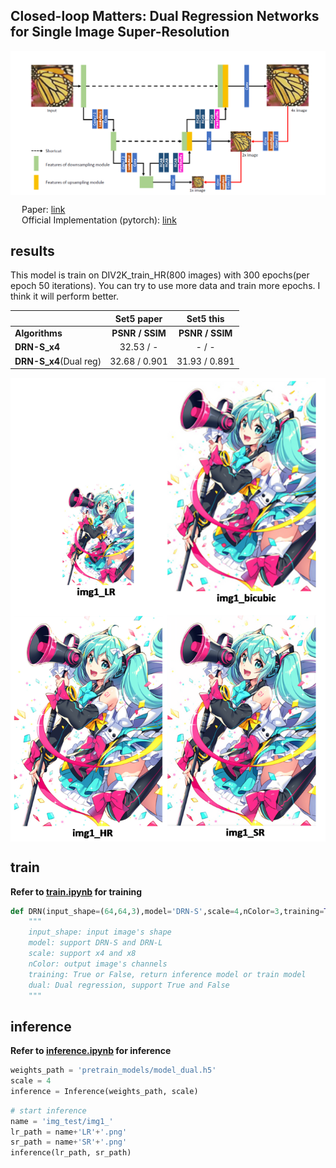 ## Closed-loop Matters: Dual Regression Networks for Single Image Super-Resolution  

<p align="center">
<img src="img_md/DRN.png" alt="DRN model" align=center />
</p>  

&emsp; Paper: [link](https://arxiv.org/pdf/2003.07018.pdf )  
&emsp; Official Implementation (pytorch): [link](https://github.com/guoyongcs/DRN)  

## results

This model is train on DIV2K_train_HR(800 images) with 300 epochs(per epoch 50 iterations). You can try to use more data and train more epochs. I think it will perform better.

|                        | Set5 paper         | Set5 this             |
| ---------------------- | :----------------: | :-------------------: |
| **Algorithms**         |  **PSNR / SSIM**   |    **PSNR / SSIM**    |
| **DRN-S_x4**           |   32.53 / -        |         - / -         |
| **DRN-S_x4**(Dual reg) |   32.68 / 0.901    |     31.93 / 0.891     |

<p align="center">
<img src="img_md/img1_merge.png" alt="img1_merge" align=center />
</p>  

## train  
**Refer to [train.ipynb](https://github.com/Stealers/DRN-tf2/blob/master/train.ipynb) for training**  
```python
def DRN(input_shape=(64,64,3),model='DRN-S',scale=4,nColor=3,training=True,dual=True):
    """
    input_shape: input image's shape
    model: support DRN-S and DRN-L
    scale: support x4 and x8
    nColor: output image's channels
    training: True or False, return inference model or train model
    dual: Dual regression, support True and False
    """ 
```
## inference
**Refer to [inference.ipynb](https://github.com/Stealers/DRN-tf2/blob/master/inference.ipynb) for inference**

```python
weights_path = 'pretrain_models/model_dual.h5'
scale = 4
inference = Inference(weights_path, scale)
```

```python
# start inference
name = 'img_test/img1_'
lr_path = name+'LR'+'.png'
sr_path = name+'SR'+'.png'
inference(lr_path, sr_path)
```
